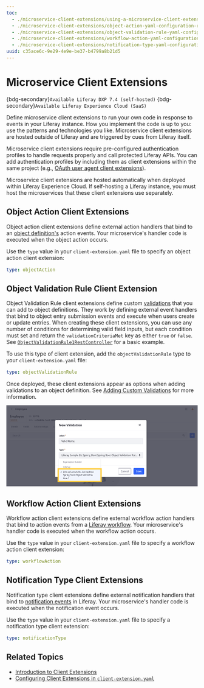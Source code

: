 ```yaml
---
toc:
  - ./microservice-client-extensions/using-a-microservice-client-extension.md
  - ./microservice-client-extensions/object-action-yaml-configuration-reference.md
  - ./microservice-client-extensions/object-validation-rule-yaml-configuration-reference.md
  - ./microservice-client-extensions/workflow-action-yaml-configuration-reference.md
  - ./microservice-client-extensions/notification-type-yaml-configuration-reference.md
uuid: c35ace6c-9e29-4e9e-be37-b4799a8b21d5
---
```

# Microservice Client Extensions

{bdg-secondary}`Available Liferay DXP 7.4 (self-hosted)`   {bdg-secondary}`Available Liferay Experience Cloud (SaaS)`

Define microservice client extensions to run your own code in response to events in your Liferay instance. How you implement the code is up to you: use the patterns and technologies you like. Microservice client extensions are hosted outside of Liferay and are triggered by cues from Liferay itself.

Microservice client extensions require pre-configured authentication profiles to handle requests properly and call protected Liferay APIs. You can add authentication profiles by including them as client extensions within the same project (e.g., [OAuth user agent client extensions](./configuration-client-extensions.md#oauth-user-agent-client-extensions)).

Microservice client extensions are hosted automatically when deployed within Liferay Experience Cloud. If self-hosting a Liferay instance, you must host the microservices that these client extensions use separately.

## Object Action Client Extensions

Object action client extensions define external action handlers that bind to an [object definition's](../objects.md) action events. Your microservice's handler code is executed when the object action occurs.

Use the `type` value in your `client-extension.yaml` file to specify an object action client extension:

```yaml
type: objectAction
```

## Object Validation Rule Client Extension

Object Validation Rule client extensions define custom [validations](../objects/creating-and-managing-objects/validations.md) that you can add to object definitions. They work by defining external event handlers that bind to object entry submission events and execute when users create or update entries. When creating these client extensions, you can use any number of conditions for determining valid field inputs, but each condition must set and return the `validationCriteriaMet` key as either `true` or `false`. See [`ObjectValidationRule1RestController`](https://github.com/liferay/liferay-portal/blob/master/workspaces/liferay-sample-workspace/client-extensions/liferay-sample-etc-spring-boot/src/main/java/com/liferay/sample/ObjectValidationRule1RestController.java) for a basic example.

To use this type of client extension, add the `objectValidationRule` type to your `client-extension.yaml` file:

```yaml
type: objectValidationRule
```

Once deployed, these client extensions appear as options when adding validations to an object definition. See [Adding Custom Validations](../objects/creating-and-managing-objects/validations/adding-custom-validations.md) for more information.

![These client extensions appear as options when adding validations to an object definition.](./microservice-client-extensions/images/01.png)

## Workflow Action Client Extensions

Workflow action client extensions define external workflow action handlers that bind to action events from a [Liferay workflow](../../process-automation/workflow/introduction-to-workflow.md). Your microservice's handler code is executed when the workflow action occurs.

Use the `type` value in your `client-extension.yaml` file to specify a workflow action client extension:

```yaml
type: workflowAction
```

## Notification Type Client Extensions

Notification type client extensions define external notification handlers that bind to [notification events](../../process-automation/notifications.md) in Liferay. Your microservice's handler code is executed when the notification event occurs.

Use the `type` value in your `client-extension.yaml` file to specify a notification type client extension:

```yaml
type: notificationType
```

## Related Topics

* [Introduction to Client Extensions](../client-extensions.md)
* [Configuring Client Extensions in `client-extension.yaml`](./working-with-client-extensions.md#configuring-client-extensions-in-client-extension-yaml)